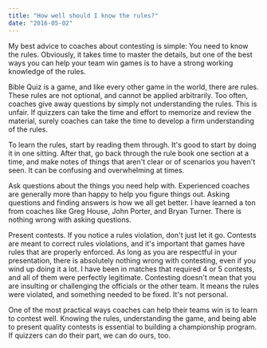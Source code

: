 ```yaml
---
title: "How well should I know the rules?"
date: "2016-05-02"
---
```


My best advice to coaches about contesting is simple: You need to know the rules. Obviously, it takes time to master the details, but one of the best ways you can help your team win games is to have a strong working knowledge of the rules.

Bible Quiz is a game, and like every other game in the world, there are rules. These rules are not optional, and cannot be applied arbitrarily. Too often, coaches give away questions by simply not understanding the rules. This is unfair. If quizzers can take the time and effort to memorize and review the material, surely coaches can take the time to develop a firm understanding of the rules.

To learn the rules, start by reading them through. It's good to start by doing it in one sitting. After that, go back through the rule book one section at a time, and make notes of things that aren't clear or of scenarios you haven't seen. It can be confusing and overwhelming at times.

Ask questions about the things you need help with. Experienced coaches are generally more than happy to help you figure things out. Asking questions and finding answers is how we all get better. I have learned a ton from coaches like Greg House, John Porter, and Bryan Turner. There is nothing wrong with asking questions.

Present contests. If you notice a rules violation, don't just let it go. Contests are meant to correct rules violations, and it's important that games have rules that are properly enforced. As long as you are respectful in your presentation, there is absolutely nothing wrong with contesting, even if you wind up doing it a lot. I have been in matches that required 4 or 5 contests, and all of them were perfectly legitimate. Contesting doesn't mean that you are insulting or challenging the officials or the other team. It means the rules were violated, and something needed to be fixed. It's not personal.

One of the most practical ways coaches can help their teams win is to learn to contest well. Knowing the rules, understanding the game, and being able to present quality contests is essential to building a championship program. If quizzers can do their part, we can do ours, too.
